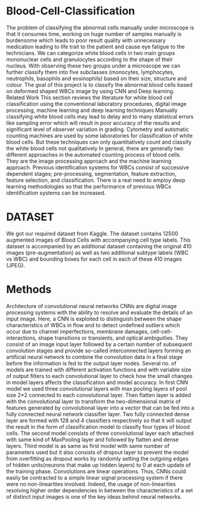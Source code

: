 # Blood-Cell-Classification
The problem of classifying the abnormal cells manually under microscope is that it consumes time, working on huge number of samples manually is burdensome which leads to poor result quality with unnecessary medication leading to life trait to the patient and cause eye fatigue to the technicians. We can categorize white blood cells in two main groups mononuclear cells and granulocytes according to the shape of their nucleus. With observing these two groups under a microscope we can further classify them into five subclasses (monocytes, lymphocytes, neutrophils, basophils and eosinophils) based on their size, structure and colour. The goal of this project is to classify the abnormal blood cells based on deformed shaped WBCs image by using CNN and Deep learning.
Related Work
This section reviews the literature for white blood cell classification using the conventional laboratory procedures, digital image processing, machine learning and deep learning techniques
Manually classifying white blood cells may lead to delay and to many statistical errors like sampling error which will result in poor accuracy of the results and significant level of observer variation in grading. Cytometry and automatic counting machines are used by some laboratories for classification of white blood cells. But these techniques can only quantitatively count and classify the white blood cells not qualitatively
In general, there are generally two different approaches in the automated counting process of blood cells. They are the image processing approach and the machine learning approach.
Previous identification systems for WBCs consist of successive dependent stages; pre-processing, segmentation, feature extraction, feature selection, and classification. There is a real need to employ deep learning methodologies so that the performance of previous WBCs identification systems can be increased.

# DATASET
We got our required dataset from Kaggle. The dataset contains 12500 augmented images of Blood Cells with accompanying cell type labels. This dataset is accompanied by an additional dataset containing the original 410 images (pre-augmentation) as well as two additional subtype labels (WBC vs WBC) and bounding boxes for each cell in each of these 410 images (JPEG).


# Methods
Architecture of convolutional neural networks
CNNs are digital image processing systems with the ability to resolve and evaluate the details of an input image. Here, a CNN is exploited to distinguish between the shape characteristics of WBCs in flow and to detect undefined outliers which occur due to channel imperfections, membrane damages, cell-cell-interactions, shape transitions or transients, and optical ambiguities. They consist of an image input layer followed by a certain number of subsequent convolution stages and provide so-called interconnected layers forming an artificial neural network to combine the convolution data in a final stage before the information is fed to the output layer nodes. Several no. of models are trained with different activation functions and with variable size of output filters to each convolutional layer to check how the small changes in model layers affects the classification and model accuracy.
In first CNN model we used three convolutional layers with max pooling layers of pool size 2*2 connected to each convolutional layer. Then flatten layer is added with the convolutional layer to transform the two-dimensional matrix of features generated by convolutional layer into a vector that can be fed into a fully connected neural network classifier layer. Two fully connected dense layer are formed with 128 and 4 classifiers respectively so that it will output the result in the form of classification model to classify four types of blood cells. The second model consists of three convolutional layer each attached with same kind of MaxPooling layer and followed by flatten and dense layers. Third model is as same as first model with same number of parameters used but it also consists of dropout layer to prevent the model from overfitting as dropout works by randomly setting the outgoing edges of hidden units(neurons that make up hidden layers) to 0 at each update of the training phase. 
Convolutions are linear operations. Thus, CNNs could easily be contracted to a simple linear signal processing system if there were no non-linearities involved. Indeed, the usage of non-linearities resolving higher order dependencies in between the characteristics of a set of distinct input images is one of the key ideas behind neural networks.

